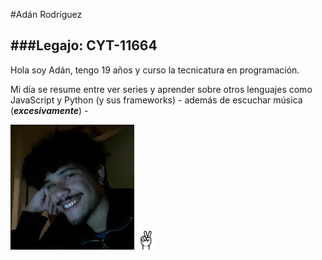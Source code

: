 
#Adán Rodríguez     

###Legajo: CYT-11664 
---


Hola soy Adán, tengo 19 años y curso la tecnicatura en programación.

Mi día se resume entre ver series y aprender sobre otros lenguajes como JavaScript y Python (y sus frameworks) - además de escuchar música (***excesivamente***) - 


<img src="./pic.png" height=200px>   <img src="./peace-symbol.png" height=30px>
